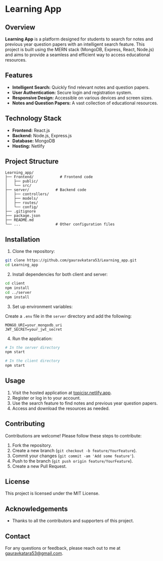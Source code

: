# Learning App

## Overview

**Learning App** is a platform designed for students to search for notes and previous year question papers with an intelligent search feature. This project is built using the MERN stack (MongoDB, Express, React, Node.js) and aims to provide a seamless and efficient way to access educational resources.

## Features

- **Intelligent Search:** Quickly find relevant notes and question papers.
- **User Authentication:** Secure login and registration system.
- **Responsive Design:** Accessible on various devices and screen sizes.
- **Notes and Question Papers:** A vast collection of educational resources.

## Technology Stack

- **Frontend:** React.js
- **Backend:** Node.js, Express.js
- **Database:** MongoDB
- **Hosting:** Netlify

## Project Structure

```
Learning_app/
├── Frontend/            # Frontend code
│   ├── public/
│   └── src/
├── server/            # Backend code
│   ├── controllers/
│   ├── models/
│   ├── routes/
│   └── config/
├── .gitignore
├── package.json
├── README.md
└── ...                # Other configuration files
```

## Installation

1. Clone the repository:

```bash
git clone https://github.com/gauravkatara53/Learning_app.git
cd Learning_app
```

2. Install dependencies for both client and server:

```bash
cd client
npm install
cd ../server
npm install
```

3. Set up environment variables:

Create a `.env` file in the `server` directory and add the following:

```
MONGO_URI=your_mongodb_uri
JWT_SECRET=your_jwt_secret
```

4. Run the application:

```bash
# In the server directory
npm start

# In the client directory
npm start
```

## Usage

1. Visit the hosted application at [topicjsr.netlify.app](https://topicjsr.netlify.app).
2. Register or log in to your account.
3. Use the search feature to find notes and previous year question papers.
4. Access and download the resources as needed.

## Contributing

Contributions are welcome! Please follow these steps to contribute:

1. Fork the repository.
2. Create a new branch (`git checkout -b feature/YourFeature`).
3. Commit your changes (`git commit -am 'Add some feature'`).
4. Push to the branch (`git push origin feature/YourFeature`).
5. Create a new Pull Request.

## License

This project is licensed under the MIT License.

## Acknowledgements

- Thanks to all the contributors and supporters of this project.

## Contact

For any questions or feedback, please reach out to me at gauravkatara53@gmail.com.
